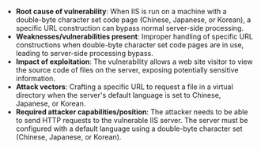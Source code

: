 - **Root cause of vulnerability**: When IIS is run on a machine with a double-byte character set code page (Chinese, Japanese, or Korean), a specific URL construction can bypass normal server-side processing.
- **Weaknesses/vulnerabilities present**:  Improper handling of specific URL constructions when double-byte character set code pages are in use, leading to server-side processing bypass.
- **Impact of exploitation**: The vulnerability allows a web site visitor to view the source code of files on the server, exposing potentially sensitive information.
- **Attack vectors**:  Crafting a specific URL to request a file in a virtual directory when the server's default language is set to Chinese, Japanese, or Korean.
- **Required attacker capabilities/position**: The attacker needs to be able to send HTTP requests to the vulnerable IIS server. The server must be configured with a default language using a double-byte character set (Chinese, Japanese, or Korean).